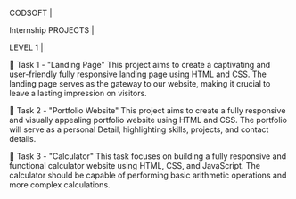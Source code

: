 CODSOFT |

Internship PROJECTS |

LEVEL 1 |

📄 Task 1 - "Landing Page"
This project aims to create a captivating and user-friendly fully responsive landing page using HTML and CSS. The landing page serves as the gateway to our website, making it crucial to leave a lasting impression on visitors.

📁 Task 2 - "Portfolio Website"
This project aims to create a fully responsive and visually appealing portfolio website using HTML and CSS. The portfolio will serve as a personal Detail, highlighting skills, projects, and contact details.

🧮 Task 3 - "Calculator"
This task focuses on building a fully responsive and functional calculator website using HTML, CSS, and JavaScript. The calculator should be capable of performing basic arithmetic operations and more complex calculations.

